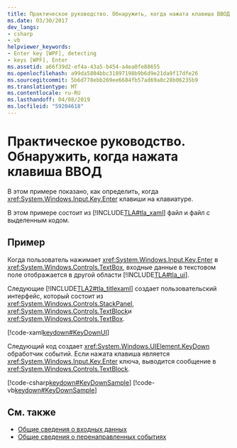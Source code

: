 ```yaml
---
title: Практическое руководство. Обнаружить, когда нажата клавиша ВВОД
ms.date: 03/30/2017
dev_langs:
- csharp
- vb
helpviewer_keywords:
- Enter key [WPF], detecting
- keys [WPF], Enter
ms.assetid: a66f39d2-ef4a-43a5-b454-a4ea0fe88655
ms.openlocfilehash: a99da5804bbc31897198b9b6d9e21da9f17dfe26
ms.sourcegitcommit: 5b6d778ebb269ee6684fb57ad69a8c28b06235b9
ms.translationtype: MT
ms.contentlocale: ru-RU
ms.lasthandoff: 04/08/2019
ms.locfileid: "59204618"
---
```

# <a name="how-to-detect-when-the-enter-key-pressed"></a>Практическое руководство. Обнаружить, когда нажата клавиша ВВОД
В этом примере показано, как определить, когда <xref:System.Windows.Input.Key.Enter> клавиши на клавиатуре.  
  
 В этом примере состоит из [!INCLUDE[TLA#tla_xaml](../../../../includes/tlasharptla-xaml-md.md)] файл и файл с выделенным кодом.  
  
## <a name="example"></a>Пример  
 Когда пользователь нажимает <xref:System.Windows.Input.Key.Enter> в <xref:System.Windows.Controls.TextBox>, входные данные в текстовом поле отображается в другой области [!INCLUDE[TLA#tla_ui](../../../../includes/tlasharptla-ui-md.md)].  
  
 Следующие [!INCLUDE[TLA2#tla_titlexaml](../../../../includes/tla2sharptla-titlexaml-md.md)] создает пользовательский интерфейс, который состоит из <xref:System.Windows.Controls.StackPanel>, <xref:System.Windows.Controls.TextBlock>и <xref:System.Windows.Controls.TextBox>.  
  
 [!code-xaml[keydown#KeyDownUI](~/samples/snippets/csharp/VS_Snippets_Wpf/KeyDown/CSharp/Window1.xaml#keydownui)]  
  
 Следующий код создает <xref:System.Windows.UIElement.KeyDown> обработчик событий.  Если нажата клавиша является <xref:System.Windows.Input.Key.Enter> ключа, выводится сообщение в <xref:System.Windows.Controls.TextBlock>.  
  
 [!code-csharp[keydown#KeyDownSample](~/samples/snippets/csharp/VS_Snippets_Wpf/KeyDown/CSharp/Window1.xaml.cs#keydownsample)]
 [!code-vb[keydown#KeyDownSample](~/samples/snippets/visualbasic/VS_Snippets_Wpf/KeyDown/VisualBasic/Window1.xaml.vb#keydownsample)]  
  
## <a name="see-also"></a>См. также

- [Общие сведения о входных данных](input-overview.md)
- [Общие сведения о перенаправленных событиях](routed-events-overview.md)
